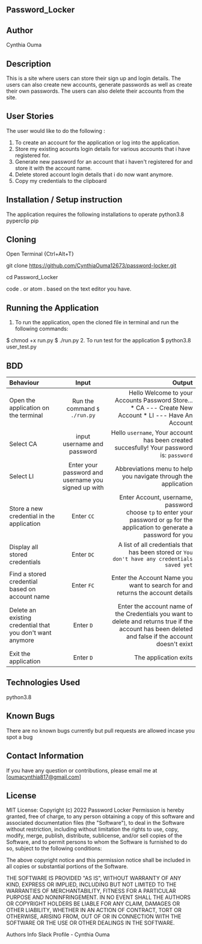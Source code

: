 ## Password_Locker

## Author
Cynthia Ouma

## Description
This is a site where users can store their sign up and login details. The users can also create new accounts, generate passwords as well as create their own passwords. The users can also delete their accounts from the site.


## User Stories
The user would like to do the following :

1. To create an account for the application or log into the application.
2. Store my existing acounts login details for various accounts that i have registered for.
3. Generate new password for an account that i haven't registered for and store it with the account name.
4. Delete stored account login details that i do now want anymore.
5. Copy my credentials to the clipboard

## Installation / Setup instruction
The application requires the following installations to operate
python3.8
pyperclip
pip


## Cloning
Open Terminal {Ctrl+Alt+T}

git clone https://github.com/CynthiaOuma12673/password-locker.git

cd Password_Locker

code . or atom . based on the text editor you have.

## Running the Application
1. To run the application, open the cloned file in terminal and run the following commands:

  $ chmod +x run.py
  $ ./run.py
2. To run test for the application $ python3.8 user_test.py

## BDD
| Behaviour | Input | Output |
| :---------------- | :---------------: | ------------------: |
|Open the application on the terminal | Run the command ```$ ./run.py```|Hello Welcome to your Accounts Password Store... <br>* CA ---  Create New Account * LI ---  Have An Account |
|Select  CA| input username and password| Hello ```username```, Your account has been created succesfully! Your password is: ```password```|
|Select LI  | Enter your password and username you signed up with| Abbreviations menu to help you navigate through the application|
|Store a new credential in the application| Enter ```CC```|Enter Account, username, password<br>choose ```tp``` to enter your password or ```gp``` for the application to generate a password for you |
|Display all stored credentials | Enter ```DC```|A list of all credentials that has been stored or ```You don't have any credentials saved yet``` |
|Find a stored credential based on account name|Enter ```FC```| Enter the Account Name you want to search for and returns the account details|
|Delete an existing credential that you don't want anymore|Enter ```D```|Enter the account name of the Credentials you want to delete and returns true if the account has been deleted and false if the account doesn't exixt|
|Exit the application| Enter ```D```| The application exits|




## Technologies Used

python3.8

## Known Bugs
There are no known bugs currently but pull requests are allowed incase you spot a bug

## Contact Information
If you have any question or contributions, please email me at [oumacynthia817@gmail.com]

## License
MIT License:
Copyright (c) 2022 Password Locker
Permission is hereby granted, free of charge, to any person obtaining a copy of this software and associated documentation files (the "Software"), to deal in the Software without restriction, including without limitation the rights to use, copy, modify, merge, publish, distribute, sublicense, and/or sell copies of the Software, and to permit persons to whom the Software is furnished to do so, subject to the following conditions:

The above copyright notice and this permission notice shall be included in all copies or substantial portions of the Software.

THE SOFTWARE IS PROVIDED "AS IS", WITHOUT WARRANTY OF ANY KIND, EXPRESS OR IMPLIED, INCLUDING BUT NOT LIMITED TO THE WARRANTIES OF MERCHANTABILITY, FITNESS FOR A PARTICULAR PURPOSE AND NONINFRINGEMENT. IN NO EVENT SHALL THE AUTHORS OR COPYRIGHT HOLDERS BE LIABLE FOR ANY CLAIM, DAMAGES OR OTHER LIABILITY, WHETHER IN AN ACTION OF CONTRACT, TORT OR OTHERWISE, ARISING FROM, OUT OF OR IN CONNECTION WITH THE SOFTWARE OR THE USE OR OTHER DEALINGS IN THE SOFTWARE.

Authors Info Slack Profile - Cynthia Ouma
